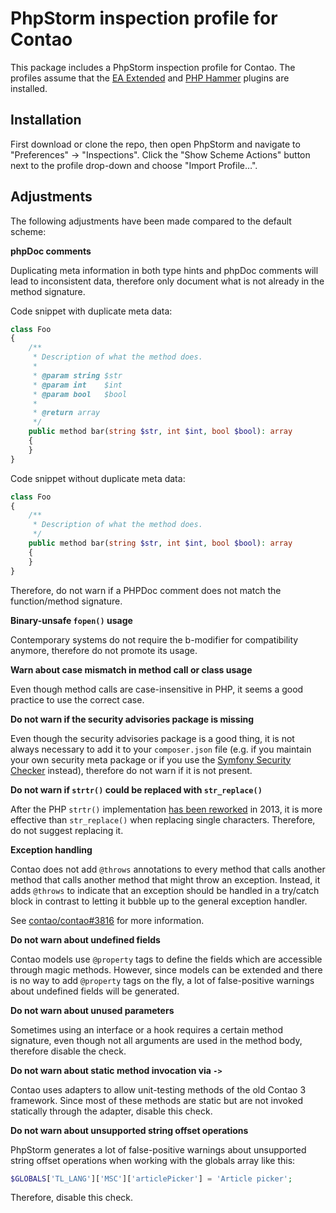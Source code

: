 # PhpStorm inspection profile for Contao

This package includes a PhpStorm inspection profile for Contao. The profiles
assume that the [EA Extended][1] and [PHP Hammer][2] plugins are installed.

## Installation

First download or clone the repo, then open PhpStorm and navigate to
"Preferences" → "Inspections". Click the "Show Scheme Actions" button next to
the profile drop-down and choose "Import Profile…".

## Adjustments

The following adjustments have been made compared to the default scheme:

**phpDoc comments**

Duplicating meta information in both type hints and phpDoc comments will lead
to inconsistent data, therefore only document what is not already in the method
signature.

Code snippet with duplicate meta data:

```php
class Foo
{
    /**
     * Description of what the method does.
     * 
     * @param string $str
     * @param int    $int
     * @param bool   $bool
     *
     * @return array
     */
    public method bar(string $str, int $int, bool $bool): array
    {
    }
}
```

Code snippet without duplicate meta data:

```php
class Foo
{
    /**
     * Description of what the method does.
     */
    public method bar(string $str, int $int, bool $bool): array
    {
    }
}
```

Therefore, do not warn if a PHPDoc comment does not match the function/method
signature.

**Binary-unsafe `fopen()` usage**

Contemporary systems do not require the b-modifier for compatibility anymore,
therefore do not promote its usage.

**Warn about case mismatch in method call or class usage**

Even though method calls are case-insensitive in PHP, it seems a good practice
to use the correct case.

**Do not warn if the security advisories package is missing**

Even though the security advisories package is a good thing, it is not always
necessary to add it to your `composer.json` file (e.g. if you maintain your own
security meta package or if you use the [Symfony Security Checker][3] instead),
therefore do not warn if it is not present.

**Do not warn if `strtr()` could be replaced with `str_replace()`**

After the PHP `strtr()` implementation [has been reworked][4] in 2013, it is
more effective than `str_replace()` when replacing single characters.
Therefore, do not suggest replacing it.

**Exception handling**

Contao does not add `@throws` annotations to every method that calls another
method that calls another method that might throw an exception. Instead, it
adds `@throws` to indicate that an exception should be handled in a try/catch
block in contrast to letting it bubble up to the general exception handler.

See [contao/contao#3816][5] for more information.

**Do not warn about undefined fields**

Contao models use `@property` tags to define the fields which are accessible
through magic methods. However, since models can be extended and there is no
way to add `@property` tags on the fly, a lot of false-positive warnings about
undefined fields will be generated. 

**Do not warn about unused parameters**

Sometimes using an interface or a hook requires a certain method signature,
even though not all arguments are used in the method body, therefore disable
the check.

**Do not warn about static method invocation via `->`**

Contao uses adapters to allow unit-testing methods of the old Contao 3
framework. Since most of these methods are static but are not invoked
statically through the adapter, disable this check.

**Do not warn about unsupported string offset operations**

PhpStorm generates a lot of false-positive warnings about unsupported string
offset operations when working with the globals array like this:

```php
$GLOBALS['TL_LANG']['MSC']['articlePicker'] = 'Article picker';
```

Therefore, disable this check.

[1]: https://plugins.jetbrains.com/plugin/7622-php-inspections-ea-extended-
[2]: https://plugins.jetbrains.com/plugin/19515-php-hammer
[3]: https://security.symfony.com
[4]: https://news-web.php.net/php.internals/64931
[5]: https://github.com/contao/contao/pull/3816
